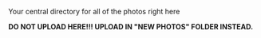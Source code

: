 Your central directory for all of the photos right here

**DO NOT UPLOAD HERE!!! UPLOAD IN "NEW PHOTOS" FOLDER INSTEAD.**